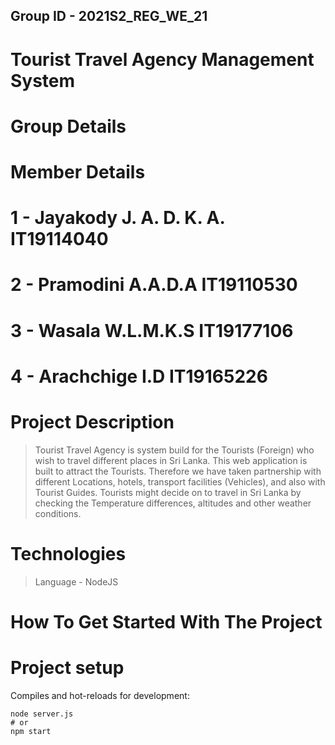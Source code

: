 
## Group ID - 2021S2_REG_WE_21

# Tourist Travel Agency Management System


# Group Details
# Member Details


# 1 - Jayakody J. A. D. K. A.	IT19114040
# 2 - Pramodini A.A.D.A	IT19110530
# 3 - Wasala W.L.M.K.S	IT19177106
# 4 - Arachchige I.D IT19165226



# Project Description
> Tourist Travel Agency is system build for the Tourists (Foreign) who wish to travel different places in Sri Lanka. This web application is built to attract the Tourists. Therefore we have taken partnership with different Locations, hotels, transport facilities (Vehicles), and also with Tourist Guides. Tourists might decide on to travel in Sri Lanka by checking the Temperature differences, altitudes and other weather conditions. 


# Technologies
> Language - NodeJS 


# How To Get Started With The Project
# Project setup
Compiles and hot-reloads for development:

```
node server.js
# or
npm start
```


